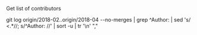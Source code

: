 Get list of contributors

git log origin/2018-02..origin/2018-04 --no-merges | grep ^Author: | sed 's/ <.*//; s/^Author: //' | sort -u | tr '\n' ","

